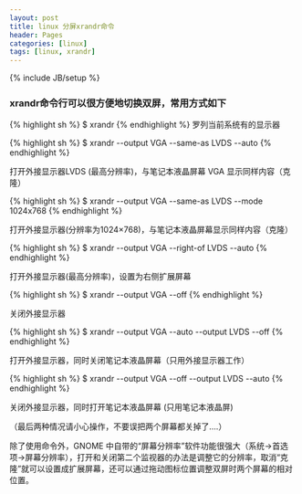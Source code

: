 ```yaml
---
layout: post
title: linux 分屏xrandr命令
header: Pages
categories: [linux]
tags: [linux, xrandr]
---
```


{% include JB/setup %}

### xrandr命令行可以很方便地切换双屏，常用方式如下

{% highlight sh %}
$ xrandr
{% endhighlight %}
罗列当前系统有的显示器

{% highlight sh %}
$ xrandr --output VGA --same-as LVDS --auto
{% endhighlight %}

打开外接显示器LVDS (最高分辨率)，与笔记本液晶屏幕 VGA 显示同样内容（克隆）

{% highlight sh %}
$ xrandr --output VGA --same-as LVDS --mode 1024x768
{% endhighlight %}

打开外接显示器(分辨率为1024×768)，与笔记本液晶屏幕显示同样内容（克隆）

{% highlight sh %}
$ xrandr --output VGA --right-of LVDS --auto
{% endhighlight %}

打开外接显示器(最高分辨率)，设置为右侧扩展屏幕

{% highlight sh %}
$ xrandr --output VGA --off
{% endhighlight %}

关闭外接显示器

{% highlight sh %}
$ xrandr --output VGA --auto --output LVDS --off
{% endhighlight %}

打开外接显示器，同时关闭笔记本液晶屏幕（只用外接显示器工作）

{% highlight sh %}
$ xrandr --output VGA --off --output LVDS --auto
{% endhighlight %}

关闭外接显示器，同时打开笔记本液晶屏幕 (只用笔记本液晶屏)

（最后两种情况请小心操作，不要误把两个屏幕都关掉了….）

除了使用命令外，GNOME 中自带的“屏幕分辨率”软件功能很强大（系统->首选项->屏幕分辨率），打开和关闭第二个监视器的办法是调整它的分辨率，取消“克隆”就可以设置成扩展屏幕，还可以通过拖动图标位置调整双屏时两个屏幕的相对位置。

